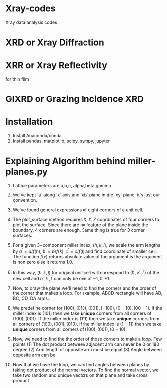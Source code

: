 # Xray-codes
Xray data analysis codes


# XRD or Xray Diffraction


# XRR or Xray Reflectivity
for thin film

# GIXRD or Grazing Incidence XRD



# Installation 
1. Install Anaconda/conda 
2. Install pandas, matplotlib, scipy, sympy, jupyter


# Explaining Algorithm behind miller-planes.py
1. Lattice parameters are a,b,c, alpha,beta,gamma
2. We've kept 'a' along 'x' axis and 'ab' plane in the 'xy' plane. It's just our convention.
3. We've found general expressions of eight corners of a unit cell.
4. The plot_surface method requires $X,Y,Z$ coordinates of four corners to plot the surface. Since there are no feature of the plane inside the boundary, $4$ corners are enough. Same thing is true for $3$ corner surfaces.


5. For a given $3-$component miller index, $(h,k,l)$, we scale the arm lengths by $a^\prime=a/f(h),\ b^\prime=b/f(k), c^\prime=c/f(l)$ and find coordinate of smaller cell. The function $f(x)$ returns absolute value of the argument is the argument is non zero else it returns 1.0.
6. In this way, $(h,k,l)$ for original unit cell will correspond to $(h^\prime,k^\prime,l^\prime)$ of the new cell and $h^\prime,k^\prime,l^\prime$ can only be one of $-1,0,+1$.


7. Now, to draw the plane we'll need to find the corners and the order of the corner that makes a loop. For example, ABCD rectangle will have AB, BC, CD, DA arms.
8. We predefine corner for $(100),(010),(001),(-100),(0-10),(00-1)$. If the miller index is $(101)$ then we take **unique** corners from all corners of $(100),(001)$. If the miller index is $(111)$ then we take **unique** corners from all corners of $(100),(001),(010)$. If the miller index is $(1-11)$ then we take **unique** corners from all corners of $(100),(001),(0-10)$. 
9. Now, we need to find the the order of those corners to make a loop. Few points (1) The dot product between adjacent arm can never be $0$ or $180$ degree (2) Arm length of opposite arm must be equal (3) Angle between opposite arm can be 


10. Now that we have the loop, we can find angles between planes by taking dot product of the normal vectors. To find the normal vector, we take two random and unique vectors on that plane and take cross product.


